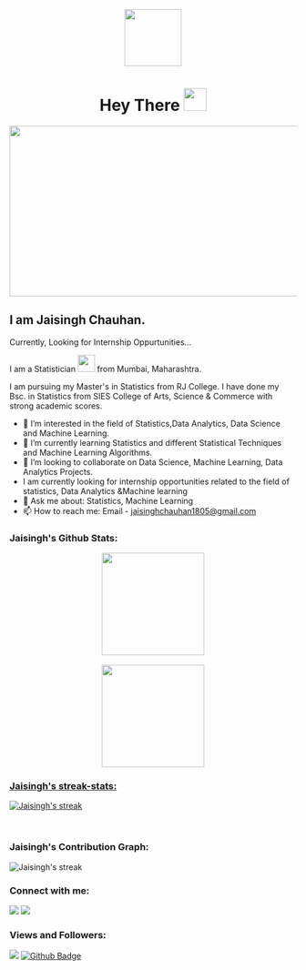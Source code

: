 <!--### Hi there 👋
I am Jaisingh Chauhan.
-->
<!--
**Jaisingh-Chauhan/Jaisingh-Chauhan** is a ✨ _special_ ✨ repository because its `README.md` (this file) appears on your GitHub profile.

Here are some ideas to get you started:

🔭 I’m currently working on different ML Projects
🌱 I’m currently learning Machine Learning Algorithms
- 👯 I’m looking to collaborate on ...
- 🤔 I’m looking for help with ...
💬 Ask me about Statistics
- 📫 How to reach me: ...
- 😄 Pronouns: ...
- ⚡ Fun fact: ...
-->


<p align="center"><img src="https://media.giphy.com/media/zhYSVCirREeIZtONCI/giphy.gif" width="100"/></p>
<p align="center">
<h1 align="center">Hey There <img src="https://media.giphy.com/media/hvRJCLFzcasrR4ia7z/giphy.gif" width="40"></h1>
<p align="center"><img src="https://media.giphy.com/media/dWesBcTLavkZuG35MI/giphy.gif" width="600" height="300"  /></p>

<h2 align="left">I am Jaisingh Chauhan.</h2>

Currently, Looking for Internship Oppurtunities...

I am a Statistician <img src="https://media.giphy.com/media/WUlplcMpOCEmTGBtBW/giphy.gif" width="30"> from Mumbai, Maharashtra.

I am pursuing my Master's in Statistics from RJ College. I have done my Bsc. in Statistics from SIES College of Arts, Science & Commerce with strong academic scores.

- 👀 I’m interested in the field of Statistics,Data Analytics, Data Science and Machine Learning.
- 🌱 I’m currently learning Statistics and different Statistical Techniques and Machine Learning  Algorithms.
- 💞️ I’m looking to collaborate on Data Science, Machine Learning, Data Analytics Projects.
- I am currently looking for internship opportunities related to the field of statistics, Data Analytics &Machine learning
- 💬 Ask me about: Statistics, Machine Learning
- 📫 How to reach me: 
Email - jaisinghchauhan1805@gmail.com&nbsp; 


<h3 align="left">Jaisingh's Github Stats:</h3>
<div align="center">
  <a href="https://github.com/jaisingh-chauhan">
  <img height="180em" src="https://github-readme-stats.vercel.app/api?username=jaisingh-chauhan&show_icons=true&theme=radical&include_all_commits=true&count_private=true"/>
<br/>
<br/>
  <img height="180em" src="https://github-readme-stats.vercel.app/api/top-langs/?username=jaisingh-chauhan&layout=compact&langs_count=7&theme=dracula"/>
</div>
<h3 align="left">Jaisingh's streak-stats:</h3>
<p align="centre">
<img title="Get streak stats for your profile at git.io/streak-stats" alt="Jaisingh's streak" src ="https://github-readme-streak-stats.herokuapp.com/?user=jaisingh-chauhan&theme=dark&count_private=true"/>
  </a>
</p>
<br/>
<h3 align="left">Jaisingh's Contribution Graph:</h3>
<p align="centre">
<img title="Get streak stats for your profile at git.io/streak-stats" alt="Jaisingh's streak" src ="https://activity-graph.herokuapp.com/graph?username=jaisingh-chauhan&theme=chartreuse-dark&count_private=true"/>
  </a>
</p>

<h3 align="left">Connect with me:</h3>
<p align="left">
<a href="https://www.linkedin.com/in/jaisingh-Chauhan"><img src="https://img.icons8.com/fluency/48/000000/linkedin.png"></a>
<a href="https://github.com/jaisingh-chauhan"><img src="https://img.icons8.com/color-glass/48/000000/github.png"></a>
</p>

<h3 align="left">Views and Followers:</h3>
<a href="https://github.com/jaisingh-chauhan/github-profile-views-counter"><img src="https://komarev.com/ghpvc/?username=jaisingh-chauhan&color=blue&style=flat-square"></a>
<a href="https://github.com/jaisingh-chauhan?tab=followers"><img src="https://img.shields.io/github/followers/jaisingh-chauhan?style=flat-square" alt="Github Badge"></a>

